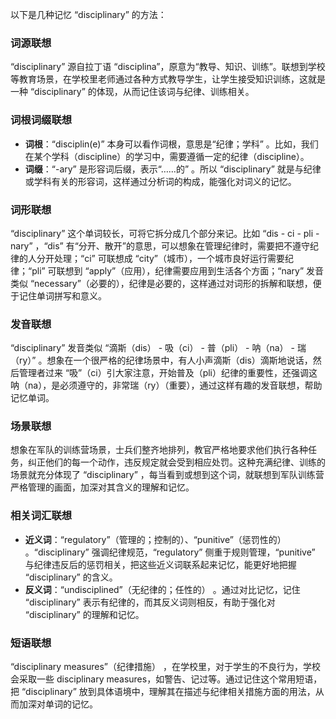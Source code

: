以下是几种记忆 “disciplinary” 的方法：

### 词源联想
“disciplinary” 源自拉丁语 “disciplina”，原意为“教导、知识、训练”。联想到学校等教育场景，在学校里老师通过各种方式教导学生，让学生接受知识训练，这就是一种 “disciplinary” 的体现，从而记住该词与纪律、训练相关。

### 词根词缀联想
 - **词根**：“disciplin(e)” 本身可以看作词根，意思是“纪律；学科” 。比如，我们在某个学科（discipline）的学习中，需要遵循一定的纪律（discipline）。
 - **词缀**：“-ary” 是形容词后缀，表示“……的” 。所以 “disciplinary” 就是与纪律或学科有关的形容词，这样通过分析词的构成，能强化对词义的记忆。

### 词形联想
“disciplinary” 这个单词较长，可将它拆分成几个部分来记。比如 “dis - ci - pli - nary” ，“dis” 有“分开、散开”的意思，可以想象在管理纪律时，需要把不遵守纪律的人分开处理；“ci” 可联想成 “city”（城市），一个城市良好运行需要纪律；“pli” 可联想到 “apply”（应用），纪律需要应用到生活各个方面；“nary” 发音类似 “necessary”（必要的），纪律是必要的，这样通过对词形的拆解和联想，便于记住单词拼写和意义。

### 发音联想
“disciplinary” 发音类似 “滴斯（dis） - 吸（ci） - 普（pli） - 呐（na） - 瑞（ry）” 。想象在一个很严格的纪律场景中，有人小声滴斯（dis）滴斯地说话，然后管理者过来 “吸”（ci）引大家注意，开始普及（pli）纪律的重要性，还强调这呐（na），是必须遵守的，非常瑞（ry）（重要），通过这样有趣的发音联想，帮助记忆单词。

### 场景联想
想象在军队的训练营场景，士兵们整齐地排列，教官严格地要求他们执行各种任务，纠正他们的每一个动作，违反规定就会受到相应处罚。这种充满纪律、训练的场景就充分体现了 “disciplinary” ，每当看到或想到这个词，就联想到军队训练营严格管理的画面，加深对其含义的理解和记忆。

### 相关词汇联想
 - **近义词**：“regulatory”（管理的；控制的）、“punitive”（惩罚性的） 。“disciplinary” 强调纪律规范，“regulatory” 侧重于规则管理，“punitive” 与纪律违反后的惩罚相关，把这些近义词联系起来记忆，能更好地把握 “disciplinary” 的含义。
 - **反义词**：“undisciplined”（无纪律的；任性的） 。通过对比记忆，记住 “disciplinary” 表示有纪律的，而其反义词则相反，有助于强化对 “disciplinary” 的理解和记忆。

### 短语联想
“disciplinary measures”（纪律措施） ，在学校里，对于学生的不良行为，学校会采取一些 disciplinary measures，如警告、记过等。通过记住这个常用短语，把 “disciplinary” 放到具体语境中，理解其在描述与纪律相关措施方面的用法，从而加深对单词的记忆。 